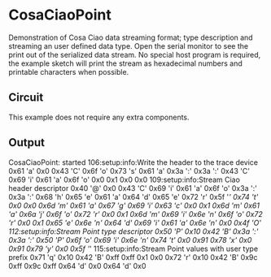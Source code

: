 CosaCiaoPoint
=============

Demonstration of Cosa Ciao data streaming format; type description and
streaming an user defined data type. Open the serial monitor to see the
print out of the serialized data stream. No special host program is
required, the example sketch will print the stream as hexadecimal
numbers and printable characters when possible. 

Circuit
-------
This example does not require any extra components.

Output
------

CosaCiaoPoint: started
106:setup:info:Write the header to the trace device
0x61 'a'
0x0
0x43 'C'
0x6f 'o'
0x73 's'
0x61 'a'
0x3a ':'
0x3a ':'
0x43 'C'
0x69 'i'
0x61 'a'
0x6f 'o'
0x0
0x1
0x0
0x0
109:setup:info:Stream Ciao header descriptor
0x40 '@'
0x0
0x43 'C'
0x69 'i'
0x61 'a'
0x6f 'o'
0x3a ':'
0x3a ':'
0x68 'h'
0x65 'e'
0x61 'a'
0x64 'd'
0x65 'e'
0x72 'r'
0x5f '_'
0x74 't'
0x0
0x0
0x6d 'm'
0x61 'a'
0x67 'g'
0x69 'i'
0x63 'c'
0x0
0x1
0x6d 'm'
0x61 'a'
0x6a 'j'
0x6f 'o'
0x72 'r'
0x0
0x1
0x6d 'm'
0x69 'i'
0x6e 'n'
0x6f 'o'
0x72 'r'
0x0
0x1
0x65 'e'
0x6e 'n'
0x64 'd'
0x69 'i'
0x61 'a'
0x6e 'n'
0x0
0x4f 'O'
112:setup:info:Stream Point type descriptor
0x50 'P'
0x10
0x42 'B'
0x3a ':'
0x3a ':'
0x50 'P'
0x6f 'o'
0x69 'i'
0x6e 'n'
0x74 't'
0x0
0x91
0x78 'x'
0x0
0x91
0x79 'y'
0x0
0x5f '_'
115:setup:info:Stream Point values with user type prefix
0x71 'q'
0x10
0x42 'B'
0xff
0xff
0x1
0x0
0x72 'r'
0x10
0x42 'B'
0x9c
0xff
0x9c
0xff
0x64 'd'
0x0
0x64 'd'
0x0
